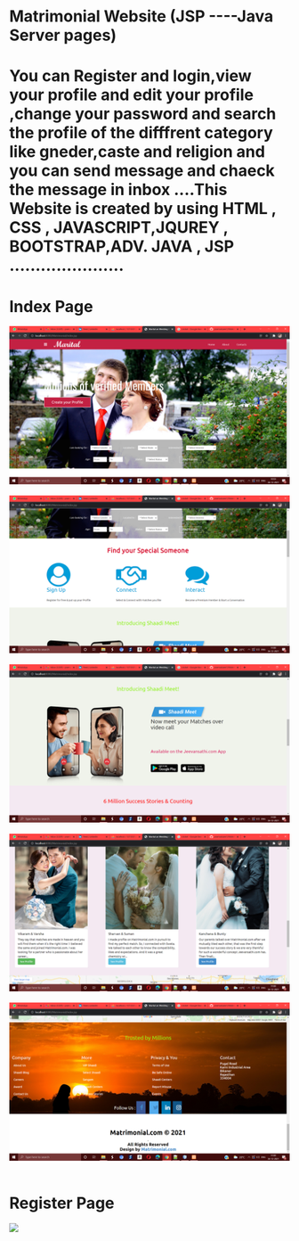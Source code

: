# Matrimonial Website (JSP ----Java Server pages)
 # You can Register and login,view your profile and edit your profile ,change your password and search the profile of the difffrent category like gneder,caste and religion and you can send message and chaeck the message in inbox ....This Website is created by using HTML , CSS  , JAVASCRIPT,JQUREY  , BOOTSTRAP,ADV. JAVA , JSP ......................
 
 
 
 
 # Index Page
<img src="Screenshot (108).png" class="img-fluid"><br><br>
<img src="Screenshot (109).png" class="img-fluid"><br><br>
<img src="Screenshot (110).png" class="img-fluid"><br><br>
<img src="Screenshot (111).png" class="img-fluid"><br><br>
<img src="Screenshot (112).png" class="img-fluid"><br><br>

# Register Page
<img src="Screenshot (103).png" class="img-fluid"><br><br>



